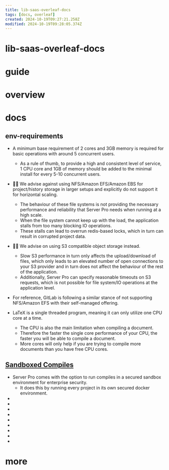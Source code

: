 ```yaml
---
title: lib-saas-overleaf-docs
tags: [docs, overleaf]
created: 2024-10-19T09:27:21.258Z
modified: 2024-10-19T09:28:05.374Z
---
```


# lib-saas-overleaf-docs

# guide

# overview

# docs

## env-requirements

- A minimum base requirement of 2 cores and 3GB memory is required for basic operations with around 5 concurrent users.
  - As a rule of thumb, to provide a high and consistent level of service, 1 CPU core and 1GB of memory should be added to the minimal install for every 5-10 concurrent users.

- 👎🏻 We advise against using NFS/Amazon EFS/Amazon EBS for project/history storage in larger setups and explicitly do not support it for horizontal scaling. 
  - The behaviour of these file systems is not providing the necessary performance and reliability that Server Pro needs when running at a high scale. 
  - When the file system cannot keep up with the load, the application stalls from too many blocking IO operations. 
  - These stalls can lead to overrun redis-based locks, which in turn can result in corrupted project data. 
- 👍🏻 We advise on using S3 compatible object storage instead. 
  - Slow S3 performance in turn only affects the upload/download of files, which only leads to an elevated number of open connections to your S3 provider and in turn does not affect the behaviour of the rest of the application.
  - Additionally, Server Pro can specify reasonable timeouts on S3 requests, which is not possible for file system/IO operations at the application level.
- For reference, GitLab is following a similar stance of not supporting NFS/Amazon EFS with their self-managed offering.

- LaTeX is a single threaded program, meaning it can only utilize one CPU core at a time. 
  - The CPU is also the main limitation when compiling a document. 
  - Therefore the faster the single core performance of your CPU, the faster you will be able to compile a document.
  -  More cores will only help if you are trying to compile more documents than you have free CPU cores.

## [Sandboxed Compiles](https://github.com/overleaf/overleaf/wiki/Server-Pro:-sandboxed-compiles)

- Server Pro comes with the option to run compiles in a secured sandbox environment for enterprise security. 
  - It does this by running every project in its own secured docker environment.
- 
- 
- 
- 
- 
- 
- 
- 
- 

# more
